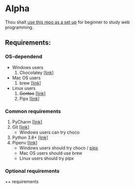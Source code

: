 # Alpha

Thou shalt [use this repo as a set up](https://github.com/tgrx/tms-template/generate) for beginner to study web programming.

## Requirements:

### OS-dependend
- Windows users
    1. Chocolatey [[link]](https://chocolatey.org/)
- Mac OS users
    1. brew [[link]](https://brew.sh/)
- Linux users
    1. ~~Gentoo~~ [[link]](https://www.gentoo.org/)
    1. Pipx [[link]](https://pipxproject.github.io/pipx/)

### Common requirements

1. PyCharm [[link]](https://www.jetbrains.com/pycharm/)
1. Git [[link]](https://git-scm.com/)
    - Windows users can try choco
1. Python 3.8+ [[link]](https://www.python.org/downloads/)
1. Pipenv [[link]](https://pipenv.pypa.io/en/latest/install/#installing-pipenv)
    - Windows users should try choco / [pipx](https://pipxproject.github.io/pipx/)
    - Mac OS users should use brew
    - Linux users should try pipx

### Optional requirements

++ requirements
